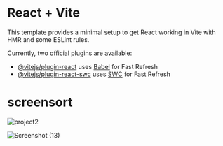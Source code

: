 # React + Vite

This template provides a minimal setup to get React working in Vite with HMR and some ESLint rules.

Currently, two official plugins are available:

- [@vitejs/plugin-react](https://github.com/vitejs/vite-plugin-react/blob/main/packages/plugin-react/README.md) uses [Babel](https://babeljs.io/) for Fast Refresh
- [@vitejs/plugin-react-swc](https://github.com/vitejs/vite-plugin-react-swc) uses [SWC](https://swc.rs/) for Fast Refresh

# screensort

![project2](https://github.com/Deepakrajput04/Pizza_food/assets/126980071/3e6eda76-4c65-459e-bd91-bcc5b9c8698e)

![Screenshot (13)](https://github.com/Deepakrajput04/Pizza_food/assets/126980071/c5254573-e4ce-49a1-aa16-a46b9131a995)
